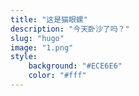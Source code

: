 ```yaml
---
title: "这是猫眼螺"
description: "今天卧沙了吗？"
slug: "hugo"
image: "1.png"
style:
    background: "#ECE6E6"
    color: "#fff"
---
```

